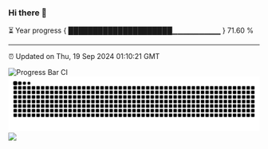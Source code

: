 ### Hi there 👋

⏳ Year progress { █████████████████████▁▁▁▁▁▁▁▁▁ } 71.60 %

---

⏰ Updated on Thu, 19 Sep 2024 01:10:21 GMT

![Progress Bar CI](https://github.com/liununu/liununu/workflows/Progress%20Bar%20CI/badge.svg)![](https://raw.githubusercontent.com/L1cardo/L1cardo/main/assets/github-contribution-grid-snake.svg)![](https://raw.githubusercontent.com/seesaws/seesaws/main/assets/github-contribution-grid-snake.svg)

